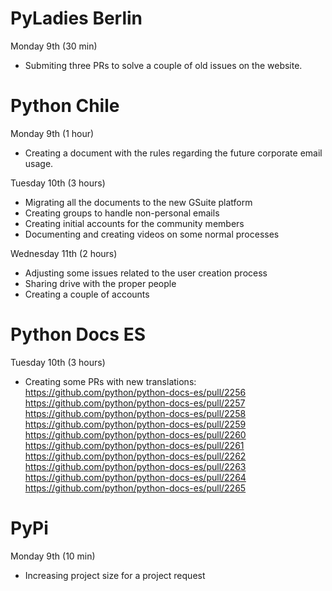 # PyLadies Berlin

Monday 9th (30 min)

- Submiting three PRs to solve a couple of old issues on the website.

# Python Chile

Monday 9th (1 hour)

- Creating a document with the rules regarding the future corporate
  email usage.

Tuesday 10th (3 hours)

- Migrating all the documents to the new GSuite platform
- Creating groups to handle non-personal emails
- Creating initial accounts for the community members
- Documenting and creating videos on some normal processes

Wednesday 11th (2 hours)

- Adjusting some issues related to the user creation process
- Sharing drive with the proper people
- Creating a couple of accounts

# Python Docs ES

Tuesday 10th (3 hours)

- Creating some PRs with new translations:
  https://github.com/python/python-docs-es/pull/2256
  https://github.com/python/python-docs-es/pull/2257
  https://github.com/python/python-docs-es/pull/2258
  https://github.com/python/python-docs-es/pull/2259
  https://github.com/python/python-docs-es/pull/2260
  https://github.com/python/python-docs-es/pull/2261
  https://github.com/python/python-docs-es/pull/2262
  https://github.com/python/python-docs-es/pull/2263
  https://github.com/python/python-docs-es/pull/2264
  https://github.com/python/python-docs-es/pull/2265

# PyPi

Monday 9th (10 min)

- Increasing project size for a project request
